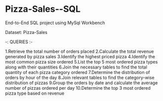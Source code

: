 # Pizza-Sales--SQL
End-to-End SQL project using MySql Workbench

Dataset: Pizza-Sales

-: QUERIES :-

1.Retrieve the total number of orders placed
2.Calculate the total revenue generated by pizza sales
3.Identify the highest priced pizza
4.Identify the most common pizza size ordered
5.List the top 5 most ordered pizza types along with their quantities
6.Join the necessary tables to find the total quantity of each pizza category ordered
7.Determine the distribution of orders by hour of the day
8.Join relevant tables to find the category-wise distribution of pizzas
9.Group the orders by date and calculate the average number of pizzas ordered per day
10.Determine the top 3 most ordered pizza type based on revenue

